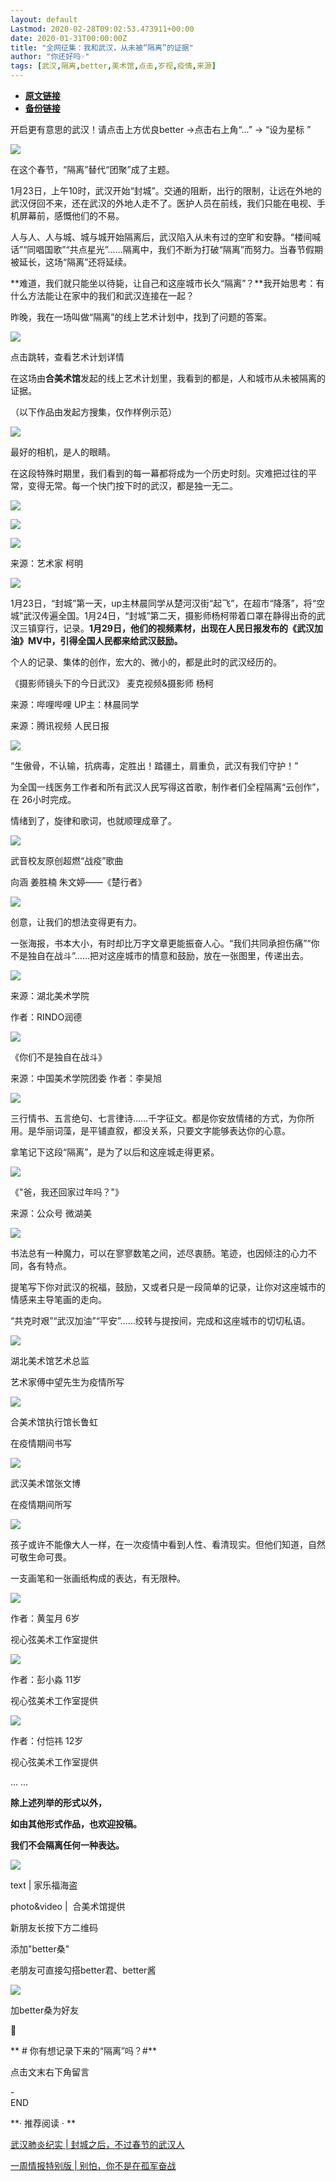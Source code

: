 ```yaml
---
layout: default
Lastmod: 2020-02-28T09:02:53.473911+00:00
date: 2020-01-31T00:00:00Z
title: "全网征集：我和武汉，从未被“隔离”的证据"
author: "你还好吗☞"
tags: [武汉,隔离,better,美术馆,点击,岁视,疫情,来源]
---
```


* [**原文链接**](http://mp.weixin.qq.com/s?__biz=MzUzMjk1OTk0MA==&mid=2247520947&idx=1&sn=96bdd5f9a34a8df621060288f5467161&chksm=faa99518cdde1c0e6c8c6ce736eb854834482ddf8ca97a4952ee4d4377f3a997819b78ed6373#rd)
* [**备份链接**](http://archive.ph/NVr7K)


  

  

开启更有意思的武汉！请点击上方优良better →点击右上角“...” → “设为星标 ”

![](/images/post/b057221968ea589d1d44fc1f1f913baf.jpg)

在这个春节，“隔离”替代“团聚”成了主题。

  

1月23日，上午10时，武汉开始“封城”。交通的阻断，出行的限制，让远在外地的武汉伢回不来，还在武汉的外地人走不了。医护人员在前线，我们只能在电视、手机屏幕前，感慨他们的不易。

  

人与人、人与城、城与城开始隔离后，武汉陷入从未有过的空旷和安静。“楼间喊话”“同唱国歌”“共点星光”……隔离中，我们不断为打破“隔离”而努力。当春节假期被延长，这场“隔离”还将延续。

**难道，我们就只能坐以待毙，让自己和这座城市长久“隔离”？**我开始思考：有什么方法能让在家中的我们和武汉连接在一起？

昨晚，我在一场叫做“隔离”的线上艺术计划中，找到了问题的答案。

  

[![](/images/post/d8ff6578252357dd60ae9d77db6d4e25.jpg)](https://mp.weixin.qq.com/s?__biz=MzA4MjI1MTU4MQ==&mid=2654165382&idx=1&sn=52b1b53896d16eba76c090a20d64346f&token=1668130386&lang=zh_CN&scene=21#wechat_redirect)

点击跳转，查看艺术计划详情  

  

在这场由**合美术馆**发起的线上艺术计划里，我看到的都是，人和城市从未被隔离的证据。

  

  

  

（以下作品由发起方搜集，仅作样例示范）  

  

![](/images/post/078bd0731761f9c1342421586267e6c5.jpg)

  

最好的相机，是人的眼睛。

  

在这段特殊时期里，我们看到的每一幕都将成为一个历史时刻。灾难把过往的平常，变得无常。每一个快门按下时的武汉，都是独一无二。

  

![](/images/post/549456ce37f3a148219a9c4ac5e82141.jpg)

  

![](/images/post/bc3f51d2a3af2b261381cff2391e2c68.jpg)

  

![](/images/post/3cbe2010884f37ed42c1892cd41b591e.jpg)

来源：艺术家 柯明 

  

  

  

![](/images/post/f64a1c48cfa10c484c8bc336a18ed1ab.jpg)

  

1月23日，“封城”第一天，up主林晨同学从楚河汉街“起飞”，在超市“降落”，将“空城”武汉传遍全国。1月24日，“封城”第二天，摄影师杨柯带着口罩在静得出奇的武汉三镇穿行，记录。**1月29日，他们的视频素材，出现在人民日报发布的《武汉加油》MV中，引得全国人民都来给武汉鼓励。**

  

个人的记录、集体的创作，宏大的、微小的，都是此时的武汉经历的。

  

《摄影师镜头下的今日武汉》 麦克视频&摄影师 杨柯

  

来源：哔哩哔哩 UP主：林晨同学

  

来源：腾讯视频 人民日报

  

  

![](/images/post/6c224a50264efdf216fb2a9d957e90bc.jpg)

  

  

“生傲骨，不认输，抗病毒，定胜出！踏疆土，肩重负，武汉有我们守护！”

  

为全国一线医务工作者和所有武汉人民写得这首歌，制作者们全程隔离“云创作”，在 26小时完成。

  

情绪到了，旋律和歌词，也就顺理成章了。

  

![](/images/post/618d6e218b294e0b45b5eb4c961ec02c.jpg)

  

武音校友原创超燃“战疫”歌曲

向涵 姜胜楠 朱文婷——《楚行者》  

  

  

  

![](/images/post/1470a2b8c88e7cc7c713142abd74cb4d.jpg)

  

创意，让我们的想法变得更有力。

  

一张海报，书本大小，有时却比万字文章更能振奋人心。“我们共同承担伤痛”“你不是独自在战斗”……把对这座城市的情意和鼓励，放在一张图里，传递出去。  

  

![](/images/post/46d69e9d04b40b3362523b4609e3ba52.jpg)

来源：湖北美术学院

作者：RINDO润德

  

![](/images/post/0e45a08fe1cd53ed64c6422a190f3c95.jpg)

《你们不是独自在战斗》

来源：中国美术学院团委 作者：李昊旭

  

  

![](/images/post/86d136c3ca43564216e3fecc01b54018.jpg)

  

  

三行情书、五言绝句、七言律诗……千字征文。都是你安放情绪的方式，为你所用。是华丽词藻，是平铺直叙，都没关系，只要文字能够表达你的心意。  

  

拿笔记下这段“隔离”，是为了以后和这座城走得更紧。

  

[![](/images/post/b358b3400cca1d96df89c566f93d5e31.jpg)](http://mp.weixin.qq.com/s?__biz=MzA5NzU0MzM3OA==&mid=2653076256&idx=1&sn=da7587ade607937e945df0b954b2537d&chksm=8b492e9dbc3ea78b792e734bb28381310263d9eab31727bc1e05172071d940fd253a3fdeaa31&scene=21#wechat_redirect)

《"爸，我还回家过年吗？"》

来源：公众号 微湖美 

  

  

  

![](/images/post/c05e7940c4218116150f24a9ad3d82ab.jpg)

  

  

书法总有一种魔力，可以在寥寥数笔之间，述尽衷肠。笔迹，也因倾注的心力不同，各有特点。

  

提笔写下你对武汉的祝福，鼓励，又或者只是一段简单的记录，让你对这座城市的情感来主导笔画的走向。

  

“共克时艰”“武汉加油”“平安”……绞转与提按间，完成和这座城市的切切私语。

  

![](/images/post/c13d066d00cd2d16df2360767657c70f.jpg)

湖北美术馆艺术总监

艺术家傅中望先生为疫情所写  

  

  

![](/images/post/9da34132e92a0c1b5f3fc67294d7094d.jpg)

合美术馆执行馆长鲁虹

在疫情期间书写

  

![](/images/post/1dcc74de8994d6410ea5485d54ef9b1c.jpg)

武汉美术馆张文博

在疫情期间所写

  

  

  

![](/images/post/57e27ec1ee49749daa178446e1477b44.jpg)

  

孩子或许不能像大人一样，在一次疫情中看到人性、看清现实。但他们知道，自然可敬生命可畏。  

  

一支画笔和一张画纸构成的表达，有无限种。

  

![](/images/post/e0c13e2de8d21f5ebbb150cd2c9b7b15.jpg)

作者：黄玺月 6岁

视心弦美术工作室提供

  

![](/images/post/2b7f3de03a5d2b690e4df8fb10cff617.jpg)

作者：彭小淼 11岁

视心弦美术工作室提供

  

![](/images/post/3308d7ba65dd93d96793b035ee2c063e.jpg)

作者：付恺祎 12岁

视心弦美术工作室提供

  

  

  

... ...

  

**除上述列举的形式以外，**

**如由其他形式作品，也欢迎投稿。**

**我们不会隔离任何一种表达。**  

  

  

  

![](/images/post/bfdd50a9b02143b3efb9e8a6d312f015.jpg)

  

  

  

text | 家乐福海盗

photo&video |  合美术馆提供

新朋友长按下方二维码

添加"better桑"

老朋友可直接勾搭better君、better酱

![](/images/post/eb67f950a20b4b39aef0fe9f9611f252.jpg)

加better桑为好友

💬

** # 你有想记录下来的“隔离”吗？#**

点击文末右下角留言  

\-  
END

**· 推荐阅读 · **

[武汉肺炎纪实 | 封城之后，不过春节的武汉人](http://mp.weixin.qq.com/s?__biz=MzUzMjk1OTk0MA==&mid=2247520808&idx=1&sn=07e9cc9ef923d7f8aa71cea11080c7cf&chksm=faa99583cdde1c958c169c729b0ae42cd27bb03c5555a50bd2ef61d47f7eadf9500dd04cd6ba&scene=21#wechat_redirect)  

[一周情报特别版 | 别怕，你不是在孤军奋战](http://mp.weixin.qq.com/s?__biz=MzUzMjk1OTk0MA==&mid=2247520898&idx=1&sn=3cb6d31998af0a0af199d7712a1d5c9e&chksm=faa99529cdde1c3f1f99fecea5cdc125898c4072854d8f258d5c24d26233ac9e0da3fd13293e&scene=21#wechat_redirect)

